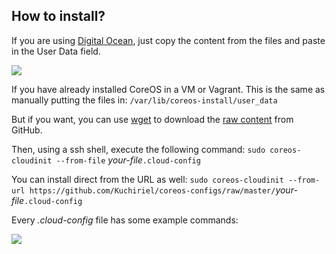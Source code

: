 ## How to install?

If you are using [Digital Ocean](digitalocean.com/), just copy the content from the files and paste in the User Data field.

![](https://i.imgur.com/0X3jF5t.png)

If you have already installed CoreOS in a VM or Vagrant. This is the same as manually putting the files in: `/var/lib/coreos-install/user_data`

But if you want, you can use [wget](https://en.wikipedia.org/wiki/Wget) to download the [raw content](https://raw.githubusercontent.com/Kuchiriel/coreos-configs/master/docker-compose.cloud-config) from GitHub. 

Then, using a ssh shell, execute the following command: `sudo coreos-cloudinit --from-file` _your-file_`.cloud-config`

You can install direct from the URL as well: `sudo coreos-cloudinit --from-url https://github.com/Kuchiriel/coreos-configs/raw/master/`_your-file_`.cloud-config`

Every _.cloud-config_ file has some example commands:

![](https://i.imgur.com/ko9kUGu.png)


